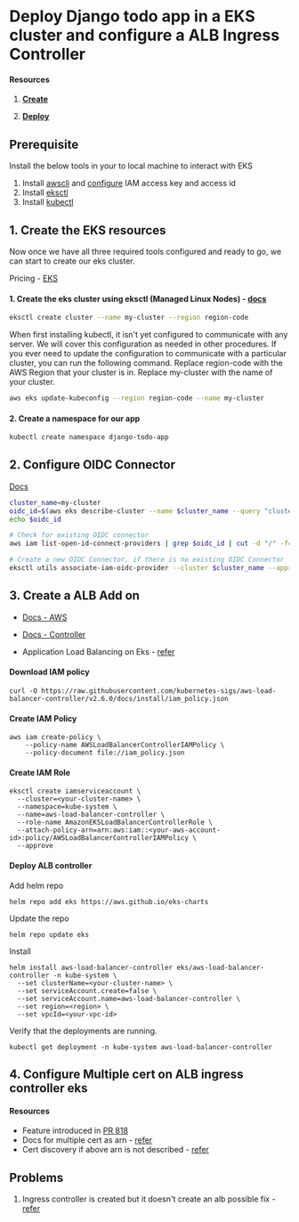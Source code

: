 # Deploy Django todo app in a EKS cluster and configure a ALB Ingress Controller 

#### Resources

1. **[Create](https://docs.aws.amazon.com/eks/latest/userguide/getting-started.html)**

2. **[Deploy](https://docs.aws.amazon.com/eks/latest/userguide/sample-deployment.html)**


## Prerequisite 

Install the below tools in your to local machine to interact with EKS 

1. Install [awscli](https://docs.aws.amazon.com/cli/latest/userguide/getting-started-install.html) and [configure](https://docs.aws.amazon.com/cli/latest/userguide/cli-authentication-user.html) IAM access key and access id
2. Install [eksctl](https://docs.aws.amazon.com/eks/latest/userguide/eksctl.html) 
3. Install [kubectl](https://docs.aws.amazon.com/eks/latest/userguide/install-kubectl.html)

## 1. Create the EKS resources

Now once we have all three required tools configured and ready to go, we can start to create our eks cluster. 

Pricing - [EKS](https://aws.amazon.com/eks/pricing/)

#### 1. Create the eks cluster using eksctl (Managed Linux Nodes) - [docs](https://docs.aws.amazon.com/eks/latest/userguide/getting-started-eksctl.html)

```sh
eksctl create cluster --name my-cluster --region region-code
```

When first installing kubectl, it isn't yet configured to communicate with any server. We will cover this configuration as needed in other procedures. If you ever need to update the configuration to communicate with a particular cluster, you can run the following command. Replace region-code with the AWS Region that your cluster is in. Replace my-cluster with the name of your cluster.

```sh 
aws eks update-kubeconfig --region region-code --name my-cluster
```

#### 2. Create a namespace for our app
```sh
kubectl create namespace django-todo-app
```

## 2. Configure OIDC Connector
[Docs](https://docs.aws.amazon.com/eks/latest/userguide/enable-iam-roles-for-service-accounts.html)

```sh
cluster_name=my-cluster
oidc_id=$(aws eks describe-cluster --name $cluster_name --query "cluster.identity.oidc.issuer" --output text | cut -d '/' -f 5)
echo $oidc_id

# Check for existing OIDC connector
aws iam list-open-id-connect-providers | grep $oidc_id | cut -d "/" -f4

# Create a new OIDC Connector, if there is no existing OIDC Connector 
eksctl utils associate-iam-oidc-provider --cluster $cluster_name --approve
```

## 3. Create a ALB Add on 
- [Docs - AWS ](https://docs.aws.amazon.com/eks/latest/userguide/aws-load-balancer-controller.html)

- [Docs - Controller](https://kubernetes-sigs.github.io/aws-load-balancer-controller/v2.6/deploy/installation/)

- Application Load Balancing on Eks - [refer](https://docs.aws.amazon.com/eks/latest/userguide/alb-ingress.html)

#### Download IAM policy

```
curl -O https://raw.githubusercontent.com/kubernetes-sigs/aws-load-balancer-controller/v2.6.0/docs/install/iam_policy.json
```

#### Create IAM Policy

```
aws iam create-policy \
    --policy-name AWSLoadBalancerControllerIAMPolicy \
    --policy-document file://iam_policy.json
```

#### Create IAM Role

```
eksctl create iamserviceaccount \
  --cluster=<your-cluster-name> \
  --namespace=kube-system \
  --name=aws-load-balancer-controller \
  --role-name AmazonEKSLoadBalancerControllerRole \
  --attach-policy-arn=arn:aws:iam::<your-aws-account-id>:policy/AWSLoadBalancerControllerIAMPolicy \
  --approve
```

#### Deploy ALB controller

Add helm repo

```
helm repo add eks https://aws.github.io/eks-charts
```

Update the repo

```
helm repo update eks
```

Install

```
helm install aws-load-balancer-controller eks/aws-load-balancer-controller -n kube-system \
  --set clusterName=<your-cluster-name> \
  --set serviceAccount.create=false \
  --set serviceAccount.name=aws-load-balancer-controller \
  --set region=<region> \
  --set vpcId=<your-vpc-id>
```

Verify that the deployments are running.

```
kubectl get deployment -n kube-system aws-load-balancer-controller
```

## 4. Configure Multiple cert on ALB ingress controller eks 

#### Resources
- Feature introduced in [PR 818](https://github.com/kubernetes-sigs/aws-load-balancer-controller/pull/818)
- Docs for multiple cert as arn - [refer](https://kubernetes-sigs.github.io/aws-load-balancer-controller/v2.6/guide/ingress/annotations/#certificate-arn)
- Cert discovery if above arn is not described - [refer](https://kubernetes-sigs.github.io/aws-load-balancer-controller/v2.6/guide/ingress/cert_discovery/)



## Problems 
1. Ingress controller is created but it doesn't create an alb 
    possible fix - [refer](https://repost.aws/questions/QUGNQwcRe4SU6BjhZYpHixXg/eks-aws-load-balancer-controller-ingress-created-but-the-alb-is-not)
